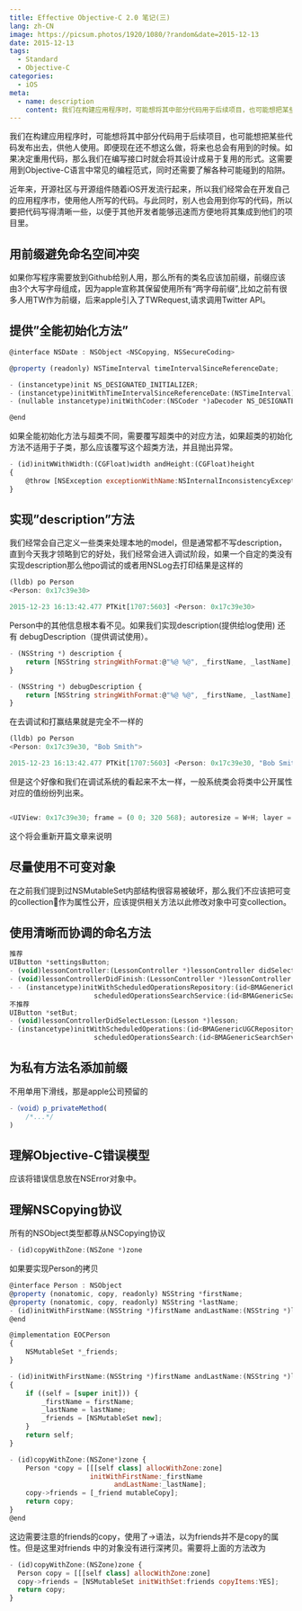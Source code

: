```yaml
---
title: Effective Objective-C 2.0 笔记(三)
lang: zh-CN
image: https://picsum.photos/1920/1080/?random&date=2015-12-13
date: 2015-12-13
tags:
  - Standard
  - Objective-C
categories:
  - iOS
meta:
  - name: description
    content: 我们在构建应用程序时，可能想将其中部分代码用于后续项目，也可能想把某些代码发布出去，供他人使用。即便现在还不想这么做，将来也总会有用到的时候。如果决定重用代码，那么我们在编写接口时就会将其设计成易于复用的形式。这需要用到Objective-C语言中常见的编程范式，同时还需要了解各种可能碰到的陷阱。
---
```


我们在构建应用程序时，可能想将其中部分代码用于后续项目，也可能想把某些代码发布出去，供他人使用。即便现在还不想这么做，将来也总会有用到的时候。如果决定重用代码，那么我们在编写接口时就会将其设计成易于复用的形式。这需要用到Objective-C语言中常见的编程范式，同时还需要了解各种可能碰到的陷阱。

<!-- more -->

近年来，开源社区与开源组件随着iOS开发流行起来，所以我们经常会在开发自己的应用程序市，使用他人所写的代码。与此同时，别人也会用到你写的代码，所以要把代码写得清晰一些，以便于其他开发者能够迅速而方便地将其集成到他们的项目里。

## 用前缀避免命名空间冲突
如果你写程序需要放到Github给别人用，那么所有的类名应该加前缀，前缀应该由3个大写字母组成，因为apple宣称其保留使用所有“两字母前缀”,比如之前有很多人用TW作为前缀，后来apple引入了TWRequest,请求调用Twitter API。

## 提供”全能初始化方法”

```js
@interface NSDate : NSObject <NSCopying, NSSecureCoding>

@property (readonly) NSTimeInterval timeIntervalSinceReferenceDate;

- (instancetype)init NS_DESIGNATED_INITIALIZER;
- (instancetype)initWithTimeIntervalSinceReferenceDate:(NSTimeInterval)ti NS_DESIGNATED_INITIALIZER;
- (nullable instancetype)initWithCoder:(NSCoder *)aDecoder NS_DESIGNATED_INITIALIZER;

@end
```
如果全能初始化方法与超类不同，需要覆写超类中的对应方法，如果超类的初始化方法不适用于子类，那么应该覆写这个超类方法，并且抛出异常。

```js
- (id)initWWithWidth:(CGFloat)width andHeight:(CGFloat)height
{
	@throw [NSException exceptionWithName:NSInternalInconsistencyException reason:@"some propmt" userInfo:nil];
}
```

## 实现”description”方法
我们经常会自己定义一些类来处理本地的model，但是通常都不写description，直到今天我才领略到它的好处，我们经常会进入调试阶段，如果一个自定的类没有实现description那么他po调试的或者用NSLog去打印结果是这样的

```js
(lldb) po Person
<Person: 0x17c39e30>

2015-12-23 16:13:42.477 PTKit[1707:5603] <Person: 0x17c39e30>
```
Person中的其他信息根本看不见。如果我们实现description(提供给log使用) 还有 debugDescription（提供调试使用）。

```js
- (NSString *) description {
	return [NSString stringWithFormat:@"%@ %@", _firstName, _lastName];
}

- (NSString *) debugDescription {
	return [NSString stringWithFormat:@"%@ %@", _firstName, _lastName];
}
```

在去调试和打赢结果就是完全不一样的

```js
(lldb) po Person
<Person: 0x17c39e30, "Bob Smith">

2015-12-23 16:13:42.477 PTKit[1707:5603] <Person: 0x17c39e30, "Bob Smith">

```
但是这个好像和我们在调试系统的看起来不太一样，一般系统类会将类中公开属性对应的值纷纷列出来。

```js

<UIView: 0x17c39e30; frame = (0 0; 320 568); autoresize = W+H; layer = <CALayer: 0x17cd4db0>>
```
这个将会重新开篇文章来说明

## 尽量使用不可变对象
在之前我们提到过NSMutableSet内部结构很容易被破坏，那么我们不应该把可变的collection作为属性公开，应该提供相关方法以此修改对象中可变collection。

## 使用清晰而协调的命名方法
```js
推荐
UIButton *settingsButton;
- (void)lessonController:(LessonController *)lessonController didSelectLesson:(Lesson *)lesson;
- (void)lessonControllerDidFinish:(LessonController *)lessonController;
- - (instancetype)initWithScheduledOperationsRepository:(id<BMAGenericUGCRepositoryProtocol>)repository
                     scheduledOperationsSearchService:(id<BMAGenericSearchServiceProtocol>)searchService;
不推荐
UIButton *setBut;
- (void)lessonControllerDidSelectLesson:(Lesson *)lesson;
- (instancetype)initWithScheduledOperations:(id<BMAGenericUGCRepositoryProtocol>)repository
                     scheduledOperationsSearch:(id<BMAGenericSearchServiceProtocol>)searchService;
```

## 为私有方法名添加前缀
不用单用下滑线，那是apple公司预留的
```js
-（void）p_privateMethod(
	/*...*/
)
```
## 理解Objective-C错误模型
应该将错误信息放在NSError对象中。

## 理解NSCopying协议
所有的NSObject类型都尊从NSCopying协议

```js
- (id)copyWithZone:(NSZone *)zone
```
如果要实现Person的拷贝

```js
@interface Person : NSObject
@property (nonatomic, copy, readonly) NSString *firstName;
@property (nonatomic, copy, readonly) NSString *lastName;
- (id)initWithFirstName:(NSString *)firstName andLastName:(NSString *)lastName;
@end

@implementation EOCPerson
{
	NSMutableSet *_friends;
}

- (id)initWithFirstName:(NSString *)firstName andLastName:(NSString *)lastName
{
	if ((self = [super init])) {
		_firstName = firstName;
		_lastName = lastName;
		_friends = [NSMutableSet new];
	}
	return self;
}

- (id)copyWithZone:(NSZone*)zone {
    Person *copy = [[[self class] allocWithZone:zone]
                    initWithFirstName:_firstName
                          andLastName:_lastName];
    copy->friends = [_friend mutableCopy];
    return copy;
}
@end
```

这边需要注意的friends的copy，使用了->语法，以为friends并不是copy的属性。但是这里对friends 中的对象没有进行深拷贝。需要将上面的方法改为

```js
- (id)copyWithZone:(NSZone)zone {
  Person copy = [[[self class] allocWithZone:zone]
  copy->friends = [NSMutableSet initWithSet:friends copyItems:YES];
  return copy;
}
```
